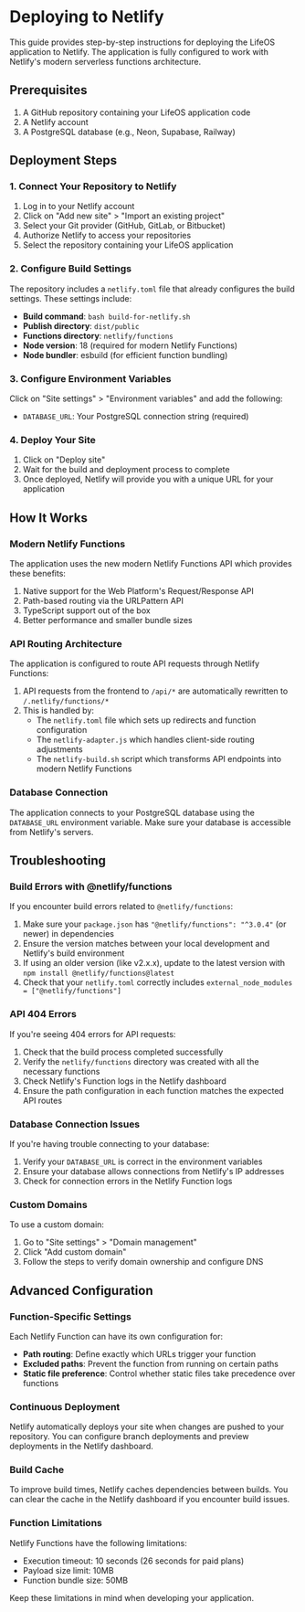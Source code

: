 # Deploying to Netlify

This guide provides step-by-step instructions for deploying the LifeOS application to Netlify. The application is fully configured to work with Netlify's modern serverless functions architecture.

## Prerequisites

1. A GitHub repository containing your LifeOS application code
2. A Netlify account
3. A PostgreSQL database (e.g., Neon, Supabase, Railway)

## Deployment Steps

### 1. Connect Your Repository to Netlify

1. Log in to your Netlify account
2. Click on "Add new site" > "Import an existing project"
3. Select your Git provider (GitHub, GitLab, or Bitbucket)
4. Authorize Netlify to access your repositories
5. Select the repository containing your LifeOS application

### 2. Configure Build Settings

The repository includes a `netlify.toml` file that already configures the build settings. These settings include:

- **Build command**: `bash build-for-netlify.sh`
- **Publish directory**: `dist/public`
- **Functions directory**: `netlify/functions`
- **Node version**: 18 (required for modern Netlify Functions)
- **Node bundler**: esbuild (for efficient function bundling)

### 3. Configure Environment Variables

Click on "Site settings" > "Environment variables" and add the following:

- `DATABASE_URL`: Your PostgreSQL connection string (required)

### 4. Deploy Your Site

1. Click on "Deploy site"
2. Wait for the build and deployment process to complete
3. Once deployed, Netlify will provide you with a unique URL for your application

## How It Works

### Modern Netlify Functions

The application uses the new modern Netlify Functions API which provides these benefits:

1. Native support for the Web Platform's Request/Response API
2. Path-based routing via the URLPattern API
3. TypeScript support out of the box
4. Better performance and smaller bundle sizes

### API Routing Architecture

The application is configured to route API requests through Netlify Functions:

1. API requests from the frontend to `/api/*` are automatically rewritten to `/.netlify/functions/*`
2. This is handled by:
   - The `netlify.toml` file which sets up redirects and function configuration
   - The `netlify-adapter.js` which handles client-side routing adjustments
   - The `netlify-build.sh` script which transforms API endpoints into modern Netlify Functions

### Database Connection

The application connects to your PostgreSQL database using the `DATABASE_URL` environment variable. Make sure your database is accessible from Netlify's servers.

## Troubleshooting

### Build Errors with @netlify/functions

If you encounter build errors related to `@netlify/functions`:

1. Make sure your `package.json` has `"@netlify/functions": "^3.0.4"` (or newer) in dependencies
2. Ensure the version matches between your local development and Netlify's build environment
3. If using an older version (like v2.x.x), update to the latest version with `npm install @netlify/functions@latest`
4. Check that your `netlify.toml` correctly includes `external_node_modules = ["@netlify/functions"]`

### API 404 Errors

If you're seeing 404 errors for API requests:

1. Check that the build process completed successfully
2. Verify the `netlify/functions` directory was created with all the necessary functions
3. Check Netlify's Function logs in the Netlify dashboard 
4. Ensure the path configuration in each function matches the expected API routes

### Database Connection Issues

If you're having trouble connecting to your database:

1. Verify your `DATABASE_URL` is correct in the environment variables
2. Ensure your database allows connections from Netlify's IP addresses
3. Check for connection errors in the Netlify Function logs

### Custom Domains

To use a custom domain:

1. Go to "Site settings" > "Domain management"
2. Click "Add custom domain"
3. Follow the steps to verify domain ownership and configure DNS

## Advanced Configuration

### Function-Specific Settings

Each Netlify Function can have its own configuration for:

- **Path routing**: Define exactly which URLs trigger your function
- **Excluded paths**: Prevent the function from running on certain paths
- **Static file preference**: Control whether static files take precedence over functions

### Continuous Deployment

Netlify automatically deploys your site when changes are pushed to your repository. You can configure branch deployments and preview deployments in the Netlify dashboard.

### Build Cache

To improve build times, Netlify caches dependencies between builds. You can clear the cache in the Netlify dashboard if you encounter build issues.

### Function Limitations

Netlify Functions have the following limitations:

- Execution timeout: 10 seconds (26 seconds for paid plans)
- Payload size limit: 10MB
- Function bundle size: 50MB

Keep these limitations in mind when developing your application.
